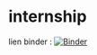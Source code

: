 # internship


lien binder :
[![Binder](https://mybinder.org/badge_logo.svg)](https://mybinder.org/v2/gh/omayma199/HEAD)
